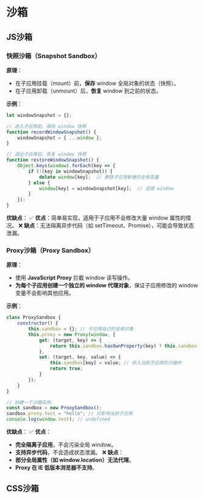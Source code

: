 # 沙箱

## JS沙箱
### **快照沙箱**（Snapshot Sandbox）
**原理**：
- 在子应用挂载（mount）前，**保存** window 全局对象的状态（快照）。
- 在子应用卸载（unmount）后，**恢复** window 到之前的状态。


**示例**：
```javascript
let windowSnapshot = {}; 

// 进入子应用前，保存 window 快照
function recordWindowSnapshot() {
    windowSnapshot = { ...window };
}

// 退出子应用后，恢复 window 快照
function restoreWindowSnapshot() {
    Object.keys(window).forEach(key => {
        if (!(key in windowSnapshot)) {
            delete window[key];  // 删除子应用新增的全局变量
        } else {
            window[key] = windowSnapshot[key];  // 还原 window
        }
    });
}
```

**优缺点**：
✅ **优点**：简单易实现，适用于子应用不会修改大量 window 属性的情况。
❌ **缺点**：无法隔离异步代码（如 setTimeout、Promise），可能会导致状态泄漏。


### Proxy沙箱（Proxy Sandbox）
**原理**：
- 使用 **JavaScript Proxy** 拦截 window 读写操作。
- **为每个子应用创建一个独立的 window 代理对象**，保证子应用修改的 window 变量不会影响其他应用。

**示例**：
```javascript
class ProxySandbox {
    constructor() {
        this.sandbox = {}; // 子应用自己的全局对象
        this.proxy = new Proxy(window, {
            get: (target, key) => {
                return this.sandbox.hasOwnProperty(key) ? this.sandbox[key] : target[key];
            },
            set: (target, key, value) => {
                this.sandbox[key] = value; // 存入当前子应用的沙箱中
                return true;
            }
        });
    }
}

// 创建一个沙箱实例
const sandbox = new ProxySandbox();
sandbox.proxy.test = "hello"; // 只影响当前子应用
console.log(window.test); // undefined
```

**优缺点**：
✅ **优点**：
- **完全隔离子应用**，不会污染全局 window。
- **支持异步代码**，不会造成状态泄漏。
❌ **缺点**：
- **部分全局属性（如 window.location）无法代理**。
- **Proxy 在 IE 低版本浏览器不支持**。
## CSS沙箱
